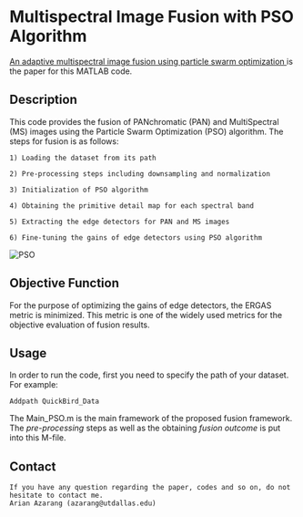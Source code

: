 # Multispectral Image Fusion with PSO Algorithm

[An adaptive multispectral image fusion using particle swarm optimization
](https://ieeexplore.ieee.org/abstract/document/7985325) is the paper for this MATLAB code.


Description
----------
This code provides the fusion of PANchromatic (PAN) and MultiSpectral (MS) images using the Particle Swarm Optimization (PSO) algorithm. The steps for fusion is as follows: 

    1) Loading the dataset from its path
    
    2) Pre-processing steps including downsampling and normalization
    
    3) Initialization of PSO algorithm
    
    4) Obtaining the primitive detail map for each spectral band 
    
    5) Extracting the edge detectors for PAN and MS images
    
    6) Fine-tuning the gains of edge detectors using PSO algorithm

![PSO](https://user-images.githubusercontent.com/48659018/56169672-87da0b80-5fa4-11e9-9bad-0eec2ea1dfb8.gif)


Objective Function
--------------
For the purpose of optimizing the gains of edge detectors, the ERGAS metric is minimized. This metric is one of the widely used metrics for the objective evaluation of fusion results. 

Usage
------------
In order to run the code, first you need to specify the path of your dataset.
For example:

    Addpath QuickBird_Data
The Main_PSO.m is the main framework of the proposed fusion framework. The _pre-processing_ steps as well as the obtaining _fusion outcome_ is put into this M-file. 



Contact
--------
    If you have any question regarding the paper, codes and so on, do not hesitate to contact me. 
    Arian Azarang (azarang@utdallas.edu)
